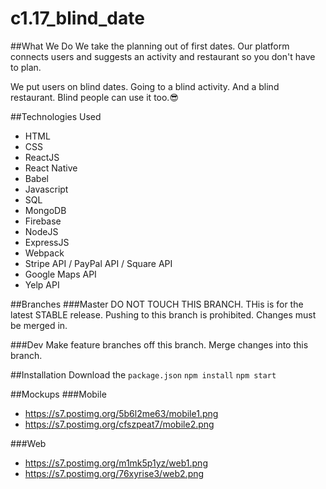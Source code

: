 # c1.17_blind_date
##What We Do
We take the planning out of first dates. Our platform connects users and suggests an activity and restaurant so you don't have to plan.

We put users on blind dates. Going to a blind activity. And a blind restaurant. Blind people can use it too.😎

##Technologies Used
- HTML
- CSS
- ReactJS
- React Native
- Babel
- Javascript
- SQL
- MongoDB
- Firebase
- NodeJS
- ExpressJS
- Webpack
- Stripe API / PayPal API / Square API
- Google Maps API
- Yelp API

##Branches
###Master
DO NOT TOUCH THIS BRANCH. THis is for the latest STABLE release. Pushing to this branch is prohibited. Changes must be merged in.

###Dev
Make feature branches off this branch. Merge changes into this branch.

##Installation
Download the `package.json`
`npm install`
`npm start`

##Mockups
###Mobile
- https://s7.postimg.org/5b6l2me63/mobile1.png
- https://s7.postimg.org/cfszpeat7/mobile2.png

###Web
- https://s7.postimg.org/m1mk5p1yz/web1.png
- https://s7.postimg.org/76xyrise3/web2.png
